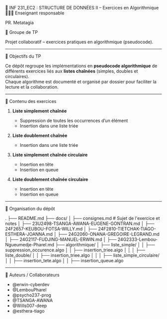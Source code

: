 📘 INF 231_EC2 : STRUCTURE DE DONNÉES II – Exercices en Algorithmique  
👨🏾‍🏫 Enseignant responsable  

PR. Metatagia  

👥 Groupe de TP  

Projet collaboratif – exercices pratiques en algorithmique (pseudocode).  

---

📌 Objectifs du TP  

Ce dépôt regroupe les implémentations en **pseudocode algorithmique** de différents exercices liés aux **listes chaînées** (simples, doubles et circulaires).  
Chaque algorithme est documenté et organisé par dossier pour faciliter la lecture et la collaboration.  

---

📂 Contenu des exercices  

1. **Liste simplement chaînée**  
   - Suppression de toutes les occurrences d’un élément  
   - Insertion dans une liste triée  

2. **Liste doublement chaînée**  
   - Insertion dans une liste triée  

3. **Liste simplement chaînée circulaire**  
   - Insertion en tête  
   - Insertion en queue  

4. **Liste doublement chaînée circulaire**  
   - Insertion en tête  
   - Insertion en queue  

---

📖 Organisation du dépôt  

.
├── README.md
├── docs/
│ ├── consignes.md # Sujet de l'exercice et notes
│ ├── 23U2498-TSANGA-AWANA-EUGENE-GONTRAN.md
│ ├── 24F2657-KEUBOU-FOTSA-WILLY.md
│ ├── 24F2810-TIETCHAK-TIAGO-ESTHERA-JOANNA.md
│ ├── 24G2060-ONANA-GREGOIRE-LEGRAND.md
│ ├── 24G2117-FUDJING-MANUEL-ERWIN.md
│ ├── 24G2333-Lembou-Ngueumedje-Pharel.md
├── algorithmique/
│ ├── liste_simple/
│ │ ├── suppression_occurence.algo
│ │ ├── insertion_triee.algo
│ │
│ ├── liste_double/
│ │ ├── insertion_triee.algo
│ │
│ ├── liste_simple_circulaire/
│ │ ├── insertion_tete.algo
│ │ ├── insertion_queue.algo


---

👤 Auteurs / Collaborateurs  

- @erwin-cyberdev  
- @LembouPharel  
- @psycho237-prog  
- @TSANGA-AWANA  
- @Wills007-deep  
- @esthera-tiago  

